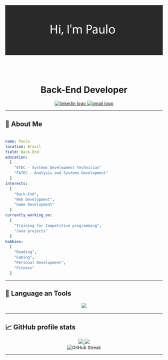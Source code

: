 <div align="center">
  <img src="im paulo.png"/>
</div>

<br>
<br>
<br>

<h1 align="center">Back-End Developer</h1>

<div align="center">
  <a href=www.linkedin.com/in/paulo-emilio-427319254" target="_blank">
      <img src="https://img.shields.io/badge/linkedin-%230077B5.svg?style=for-the-badge&logo=linkedin&logoColor=white" height="25" alt="linkedin logo"/>
  </a>
  <a href="mailto:emiliosantos936@gmail.com?Body=Hey%20there%21" target="_blank">
      <img src="https://img.shields.io/badge/Gmail-D14836?style=for-the-badge&logo=gmail&logoColor=white" height="25" alt="gmail logo" />
  </a>
</div>

---

<h2>👀 About Me</h2>

```yaml

name: Paulo
location: Brazil
field: Back-End
education:
  [
    "ETEC - Systems Development Technician"
    "FATEC - Analysis and Systems Development"
  ]
interests:
  [
    "Back-End",
    "Web Development",
    "Game Development"
  ]
currently_working_on:
  [
    "Training for Competitive programming",
    "Java projects"
  ]
hobbies:
  [
    "Reading",
    "Gaming",
    "Personal Development",
    "Fitness"
  ]

```

---

<h2>🔧 Language an Tools</h2>
<div align="left">
<p align="center">
  <a href="https://skillicons.dev">
    <img src="https://skillicons.dev/icons?i=java,git,html,css,tailwind" />
  </a>
</p>
</div>

---

<h2>📈 GitHub profile stats</h2>

<div align="center">
<a href="https://github.com/paulobacana?tab=repositories">
  <img height="180em" src="https://github-readme-stats.vercel.app/api?username=paulobacana&theme=dark&show_icons=true&hide_border=false&count_private=true" />
</a>
<a href="https://paulobacana.github.io/">
  <img height="180em" src="https://github-readme-stats.vercel.app/api/top-langs/?username=paulobacana&theme=dark&show_icons=true&hide_border=false&layout=compact" />
</a>
</div>

<div align="center">
  <img src="https://github-readme-streak-stats.herokuapp.com/?user=paulobacana&theme=dark&hide_border=false" alt="GitHub Streak" />
</div>

---

